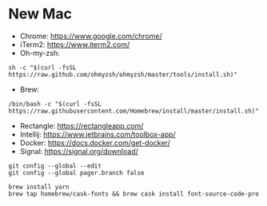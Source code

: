 # New Mac

- Chrome: https://www.google.com/chrome/
- iTerm2: https://www.iterm2.com/
- Oh-my-zsh: 
```
sh -c "$(curl -fsSL https://raw.github.com/ohmyzsh/ohmyzsh/master/tools/install.sh)"
```
- Brew: 
```
/bin/bash -c "$(curl -fsSL https://raw.githubusercontent.com/Homebrew/install/master/install.sh)"
```
- Rectangle: https://rectangleapp.com/
- Intellij: https://www.jetbrains.com/toolbox-app/
- Docker: https://docs.docker.com/get-docker/
- Signal: https://signal.org/download/

```
git config --global --edit
git config --global pager.branch false

brew install yarn
brew tap homebrew/cask-fonts && brew cask install font-source-code-pro
```
